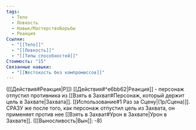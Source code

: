 ```yaml
---
tags:
  - Тело
  - Ловкость
  - Навык/МастерствоБорьбы
  - Реакция
Ссылки:
  - "[[Тело]]"
  - "[[Ловкость]]"
  - "[[Типы способностей]]"
Стоимость: "15"
Связанные навыки:
  - "[[Жестокость без компромиссов]]"
---
```

([[Действия#Реакция|Р]]) [[Действия#^e6bb62|Реакция]] - персонаж отпустил противника из [[Взять в Захват#Персонаж, который держит цель в Захвате|Захвата]]. [[Использование#1 Раз за Сцену|(1р/Сцена)]]. СРАЗУ же после того, как персонаж отпустил цель из Захвата, он применяет против нее [[Взять в Захват#Урон в Захвате|Урон в Захвате]]. ([[Выносливость|Вын]]: -8)